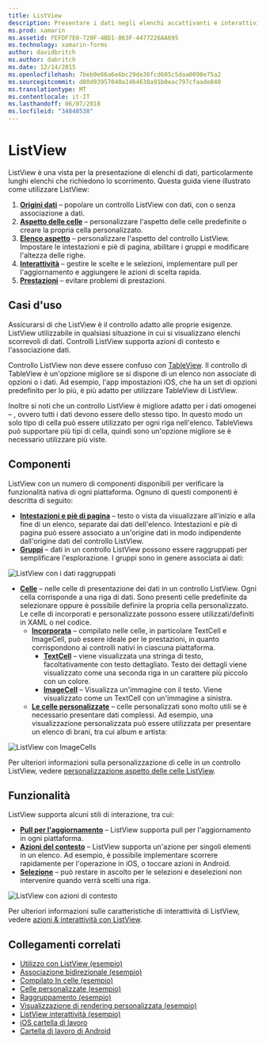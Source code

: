 ```yaml
---
title: ListView
description: Presentare i dati negli elenchi accattivanti e interattivi.
ms.prod: xamarin
ms.assetid: FEFDF7E0-720F-4BD1-863F-4477226AA695
ms.technology: xamarin-forms
author: davidbritch
ms.author: dabritch
ms.date: 12/14/2015
ms.openlocfilehash: 7beb9e66a6e6bc29de36fcd605c5daa0098e75a2
ms.sourcegitcommit: d80d93957040a14b4638a91b0eac797cfaade840
ms.translationtype: MT
ms.contentlocale: it-IT
ms.lasthandoff: 06/07/2018
ms.locfileid: "34848538"
---
```

# <a name="listview"></a>ListView

ListView è una vista per la presentazione di elenchi di dati, particolarmente lunghi elenchi che richiedono lo scorrimento. Questa guida viene illustrato come utilizzare ListView:

1. **[Origini dati](data-and-databinding.md)**  &ndash; popolare un controllo ListView con dati, con o senza associazione a dati.
2. **[Aspetto delle celle](customizing-cell-appearance.md)**  &ndash; personalizzare l'aspetto delle celle predefinite o creare la propria cella personalizzato.
3. **[Elenco aspetto](customizing-list-appearance.md)**  &ndash; personalizzare l'aspetto del controllo ListView. Impostare le intestazioni e piè di pagina, abilitare i gruppi e modificare l'altezza delle righe.
4. **[Interattività](interactivity.md)**  &ndash; gestire le scelte e le selezioni, implementare pull per l'aggiornamento e aggiungere le azioni di scelta rapida.
5. **[Prestazioni](performance.md)**  &ndash; evitare problemi di prestazioni.

## <a name="use-cases"></a>Casi d'uso
Assicurarsi di che ListView è il controllo adatto alle proprie esigenze. ListView utilizzabile in qualsiasi situazione in cui si visualizzano elenchi scorrevoli di dati. Controlli ListView supporta azioni di contesto e l'associazione dati.

Controllo ListView non deve essere confuso con [TableView](~/xamarin-forms/user-interface/tableview.md). Il controllo di TableView è un'opzione migliore se si dispone di un elenco non associate di opzioni o i dati. Ad esempio, l'app impostazioni iOS, che ha un set di opzioni predefinito per lo più, è più adatto per utilizzare TableView di ListView.

Inoltre si noti che un controllo ListView è migliore adatto per i dati omogenei &ndash; , ovvero tutti i dati devono essere dello stesso tipo. In questo modo un solo tipo di cella può essere utilizzato per ogni riga nell'elenco. TableViews può supportare più tipi di cella, quindi sono un'opzione migliore se è necessario utilizzare più viste.


## <a name="components"></a>Componenti
ListView con un numero di componenti disponibili per verificare la funzionalità nativa di ogni piattaforma. Ognuno di questi componenti è descritta di seguito:

- **[Intestazioni e piè di pagina](customizing-list-appearance.md#Headers_and_Footers)**  &ndash; testo o vista da visualizzare all'inizio e alla fine di un elenco, separate dai dati dell'elenco. Intestazioni e piè di pagina può essere associato a un'origine dati in modo indipendente dall'origine dati del controllo ListView.
- **[Gruppi](customizing-list-appearance.md#Grouping)**  &ndash; dati in un controllo ListView possono essere raggruppati per semplificare l'esplorazione. I gruppi sono in genere associata ai dati:

![](images/grouping-depth.png "ListView con i dati raggruppati")

- **[Celle](customizing-cell-appearance.md)**  &ndash; nelle celle di presentazione dei dati in un controllo ListView. Ogni cella corrisponde a una riga di dati. Sono presenti celle predefinite da selezionare oppure è possibile definire la propria cella personalizzato. Le celle di incorporati e personalizzate possono essere utilizzati/definiti in XAML o nel codice.
  - **[Incorporata](customizing-cell-appearance.md#Built_in_Cells)**  &ndash; compilato nelle celle, in particolare TextCell e ImageCell, può essere ideale per le prestazioni, in quanto corrispondono ai controlli nativi in ciascuna piattaforma.
       - **[TextCell](customizing-cell-appearance.md#TextCell)**  &ndash; viene visualizzata una stringa di testo, facoltativamente con testo dettagliato. Testo dei dettagli viene visualizzato come una seconda riga in un carattere più piccolo con un colore.
       - **[ImageCell](customizing-cell-appearance.md#ImageCell)**  &ndash; Visualizza un'immagine con il testo. Viene visualizzato come un TextCell con un'immagine a sinistra.
  - **[Le celle personalizzate](customizing-cell-appearance.md#customcells)**  &ndash; celle personalizzati sono molto utili se è necessario presentare dati complessi. Ad esempio, una visualizzazione personalizzata può essere utilizzata per presentare un elenco di brani, tra cui album e artista:

![](images/image-cell-default.png "ListView con ImageCells")

Per ulteriori informazioni sulla personalizzazione di celle in un controllo ListView, vedere [personalizzazione aspetto delle celle ListView](customizing-cell-appearance.md).

## <a name="functionality"></a>Funzionalità
ListView supporta alcuni stili di interazione, tra cui:

- **[Pull per l'aggiornamento](interactivity.md#Pull_to_Refresh)**  &ndash; ListView supporta pull per l'aggiornamento in ogni piattaforma.
- **[Azioni del contesto](interactivity.md#Context_Actions)**  &ndash; ListView supporta un'azione per singoli elementi in un elenco. Ad esempio, è possibile implementare scorrere rapidamente per l'operazione in iOS, o toccare azioni in Android.
- **[Selezione](interactivity.md#selectiontaps)**  &ndash; può restare in ascolto per le selezioni e deselezioni non intervenire quando verrà scelti una riga.

![](images/context-default.png "ListView con azioni di contesto")

Per ulteriori informazioni sulle caratteristiche di interattività di ListView, vedere [azioni & interattività con ListView](interactivity.md).


## <a name="related-links"></a>Collegamenti correlati

- [Utilizzo con ListView (esempio)](https://developer.xamarin.com/samples/WorkingWithListview)
- [Associazione bidirezionale (esempio)](https://developer.xamarin.com/samples/xamarin-forms/UserInterface/ListView/SwitchEntryTwoBinding)
- [Compilato In celle (esempio)](https://developer.xamarin.com/samples/xamarin-forms/UserInterface/ListView/BuiltInCells)
- [Celle personalizzate (esempio)](https://developer.xamarin.com/samples/xamarin-forms/UserInterface/ListView/CustomCells)
- [Raggruppamento (esempio)](https://developer.xamarin.com/samples/xamarin-forms/UserInterface/ListView/Grouping)
- [Visualizzazione di rendering personalizzata (esempio)](https://developer.xamarin.com/samples/xamarin-forms/UserInterface/ListView/WorkingWithListviewNative)
- [ListView interattività (esempio)](https://developer.xamarin.com/samples/xamarin-forms/UserInterface/ListView/interactivity)
- [iOS cartella di lavoro](https://developer.xamarin.com/workbooks/xamarin-forms/user-interface/listview/ListView1-ios.workbook)
- [Cartella di lavoro di Android](https://developer.xamarin.com/workbooks/xamarin-forms/user-interface/listview/ListView1-android.workbook)
